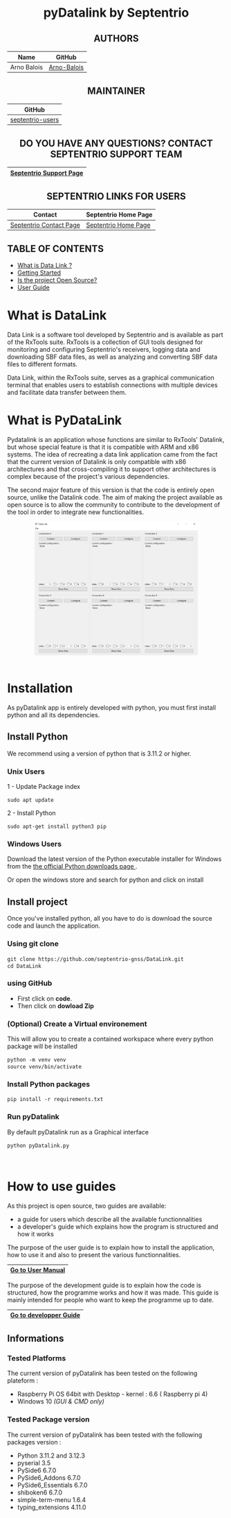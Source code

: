 <div align="center">

# pyDatalink by Septentrio
## AUTHORS
  
| Name | GitHub |
|------|--------|
| Arno Balois| <a href="https://github.com/Arno-Balois">Arno-Balois</a> </br> | 

## MAINTAINER
  
| GitHub |
|--------|
| <a href="https://github.com/septentrio-users">septentrio-users</a> </br> |    

## DO YOU HAVE ANY QUESTIONS? CONTACT SEPTENTRIO SUPPORT TEAM

| <a href="https://web.septentrio.com/GH-SSN-support ">Septentrio Support Page</a>|
|---|

## SEPTENTRIO LINKS FOR USERS
 
| Contact                                                                          | Septentrio Home Page                                                        |
|----------------------------------------------------------------------------------|-----------------------------------------------------------------------------|
| <a href="https://web.septentrio.com/GH-SSN-contact ">Septentrio Contact Page</a> | <a href="https://web.septentrio.com/UBL-SSN-home">Septentrio Home Page</a> |


</div>

## TABLE OF CONTENTS

<!--ts-->
* [What is Data Link ?](#what-is-pydatalink)
* [Getting Started](#Getting-Started)
* [Is the project Open Source?](#is-the-project-open-source)
* [User Guide](#user-guide)
  
<!--te-->


# What is DataLink 

Data Link is a software tool developed by Septentrio and is available as part of the RxTools suite. RxTools is a collection of GUI tools designed for monitoring and configuring Septentrio's receivers, logging data and downloading SBF data files, as well as analyzing and converting SBF data files to different formats.

Data Link, within the RxTools suite, serves as a graphical communication terminal that enables users to establish connections with multiple devices and facilitate data transfer between them.


# What is PyDataLink
Pydatalink is an application whose functions are similar to RxTools' Datalink, but whose special feature is that it is compatible with ARM and x86 systems. The idea of recreating a data link application came from the fact that the current version of Datalink is only compatible with x86 architectures and that cross-compiling it to support other architectures is complex because of the project's various dependencies.

The second major feature of this version is that the code is entirely open source, unlike the Datalink code. The aim of making the project available as open source is to allow the community to contribute to the development of the tool in order to integrate new functionalities.
<div align="center">
<img src="doc_sources/pyDatalink.PNG" width="75%">
</div>
<br>

# Installation

As pyDatalink app is entirely developed with python, you must first install python and all its dependencies.

## Install Python 
We recommend using a version of python that is 3.11.2 or higher.
### Unix Users

1 - Update Package index
```
sudo apt update 
```
2 - Install Python
```
sudo apt-get install python3 pip
```
### Windows Users
Download the latest version of the Python executable installer for Windows from the <a href="https://www.python.org/downloads/"> the official Python downloads page </a>.

Or open the windows store and search for python and click on install


## Install project

Once you've installed python, all you have to do is download the source code and launch the application. 

### Using git clone
```
git clone https://github.com/septentrio-gnss/DataLink.git
cd DataLink
```
### using GitHub
 - First click on **code**.<br>
 - Then click on **dowload Zip**
### (Optional) Create a Virtual environement
This will allow you to create a contained workspace where every python package will be installed
```
python -m venv venv
source venv/bin/activate
```
### Install Python packages 
```
pip install -r requirements.txt
```
### Run pyDatalink 

By default pyDatalink run as a Graphical interface
```
python pyDatalink.py
```

<br>

# How to use guides

As this project is open source, two guides are available: 
- a guide for users which describe all the available functionnalities
- a developer's guide which explains how the program is structured and how it works 

The purpose of the user guide is to explain how to install the application, how to use it and also to present the various functionnalities. 

<div align="center">

| <a href="https://github.com/septentrio-gnss/Septentrio-PyDataLink/tree/main/user">Go to User Manual</a> |
|---|

</div>


The purpose of the development guide is to explain how the code is structured, how the programme works and how it was made. This guide is mainly intended for people who want to keep the programme up to date. 

<div align="center">

| <a href="https://github.com/septentrio-gnss/Septentrio-PyDataLink/tree/main/dev">Go to developper Guide</a> |
|---|

</div>

## Informations
### Tested Platforms
The current version of pyDatalink has been tested on the following plateform :
- Raspberry Pi OS 64bit with Desktop - kernel : 6.6 ( Raspberry pi 4)
- Windows 10 *(GUI & CMD only)*

### Tested Package version
The current version of pyDatalink has been tested with the following packages version : 
- Python 3.11.2 and 3.12.3 
- pyserial 3.5
- PySide6 6.7.0 
- PySide6_Addons 6.7.0
- PySide6_Essentials 6.7.0
- shiboken6 6.7.0
- simple-term-menu 1.6.4
- typing_extensions 4.11.0




